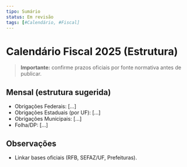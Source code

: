 ```yaml
---
tipo: Sumário
status: Em revisão
tags: [#Calendário, #Fiscal]
---
```


# Calendário Fiscal 2025 (Estrutura)

> **Importante:** confirme prazos oficiais por fonte normativa antes de publicar.

## Mensal (estrutura sugerida)
- Obrigações Federais: [...]
- Obrigações Estaduais (por UF): [...]
- Obrigações Municipais: [...]
- Folha/DP: [...]

## Observações
- Linkar bases oficiais (RFB, SEFAZ/UF, Prefeituras).
